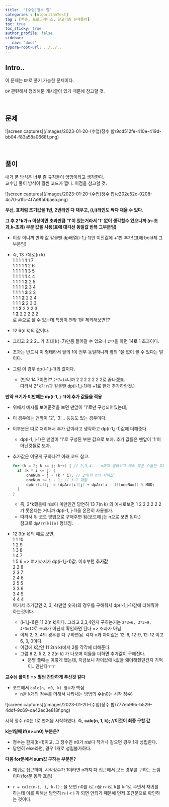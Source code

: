 ```yaml
---
title:  "[수업]정수 합"
categories : [AlgorithmTest]
tag : [백준, 프로그래머스, 알고리즘 문제풀이]
toc: true
toc_sticky: true
author_profile: false
sidebar:
   nav: "docs"
typora-root-url: ../../..
---
```




## Intro..

이 문제는 `DP`로 풀기 가능한 문제이다.

`DP` 관련해서 정리해둔 게시글이 있기 때문에 참고할 것.

<br>

## 문제

![screen captures](/images/2023-01-20-(수업)정수 합/9cd512fe-410e-419d-bb04-f83a58a0668f.png)

<br>

## 풀이

내가 푼 방식은 너무 좀 규칙들이 엉망이라고 생각한다.  
교수님 풀이 방식이 훨씬 코드가 짧다. 이점을 참고할 것.

![screen captures](/images/2023-01-20-(수업)정수 합/e202e52c-0208-4c70-a1fc-4f7a9fa0baea.png)

**우선, 표처럼 초기값을 1번, 2번라인 다 채우고, (i,i)라인도 싹다 채울 수 있다.**



**그 후 2*k가 n 이상이면 초과만큼 '1'이 있는거라서 '1' 없이 생각할수 있으니까 (n-초과,k-초과) 부분 값을 사용(표에 대각선 동일값 반복 그부분임)**     

* 이상 이니까 만약 값 같을땐 dp배열(i-1,j-1)인 이전값에 +1만 추가!(표에 bold체 그부분임)

* 즉, 13 7예로(n k)    
  1 1 1 1 **1** 1 7   
  1 1 1 1 **1** 2 6   
  1 1 1 1 **1** 3 5   
  1 1 1 1 **1** 4 4    
  1 1 1 1 **2** 2 5   
  1 1 1 1 **2** 3 4   
  1 1 1 1 **3** 3 3   
  1 1 1 **2** 2 2 4   
  1 1 1 **2** 2 3 3   
  1 1 **2** 2 2 2 3   
  1 **2** 2 2 2 2 2    
  로 손으로 풀 수 있는데 특징이 맨앞 1을 제외해보면??   

* 12 6(n k)의 값이다. 
* 그리고 2 2 2...가 최대 k(=7)만큼 들어갈 수 있으니 `2*7`을 하면 14로 1 초과이다. 
* 초과는 반드시 이 형태라서 앞의 1이 전부 동일하니까 앞의 1을 없이 볼 수 있다는 말이다. 
* 그럼 이 경우 dp(i-1,j-1)의 값이다.
  * (만약 14 7이면?? `2*7=14`니까 2 2 2 2 2 2 2로 끝나겠죠.   
    따라서 2*k가 n과 같을땐 dp(i-1,j-1)에 +1로 한개 추가하란것.)  



**만약 크기가 미만때는 dp(i-1, j-1)에 추가 값들을 적용**  

* 위에서 예시를 보여준것을 보면 맨앞이 '1'로만 구성되어있는데, 
* 이 경우에는 맨앞이 '2', '3'... 등등도 있는 경우이다. 
* 이부분은 따로 처리해서 추가 값이라고 생각하고 dp(i-1,j-1)값에 더해준다.   
  * dp(i-1, j-1)은 맨앞이 '1'로 구성된 부분 값으로 보자. 추가 값들은 맨앞이 '1'이 아닌것들로 보자.

* 추가값은 어떻게 구하나??  아래 코드 참고.

  ```cpp
  for (k = 2; k <= j; k++) { // 2,3,4... n까지 곱해보고 계속 작은 수들만 고려  
  	if (k * i <= j) {  
  		oneNum = j - (k * i); // 2*k와 n의 차이값  
  		oneNum += i - 1; // i-1 더함  
  		dpArr[i][j] = (dpArr[i][j] + dpArr[i - 1][oneNum]) % MOD;  
  	}  
  }
  ```

  * 즉, 2*k했을때 n보다 미만인건 당연히 13 7(n k) 의 예시로보면 1 2 2 2 2 2 2 가 못온다는 거니까 dp(i-1, j-1)을 온전히 사용불가. 
  * 따라서 위 코드 방법으로 구해주면 됨(코드에 j는 n으로 보면 된다.)   
    참고로 `dpArr[k][n]` 형태임.

* 12 3(n k)의 예로 보면,     
  1 1 10   
  1 2 9   
  1 3 8   
  1 4 7   
  1 5 6 => 여기까지가 dp(i-1,j-1)값. 이후부턴 **추가값**   
  2 2 8   
  2 3 7   
  2 4 6   
  2 5 5   
  3 3 6   
  3 4 5   
  4 4 4   
  여기서 추가값인 2, 3, 4(맨앞 숫자)의 경우를 구해줘서 dp(i-1,j-1)값에 더해줘야 하는것이다.

  * (i-1,j-1)은 11 2(n k)이다. 그리고 2,3,4인지 구하는거는 `2*3=6, 3*3=9, 4*3=12`로 초과가 아닌지 확인하면 된다 => 초과가 아님
  * 이제 2, 3, 4의 경우를 다 구하면됨. 각자 n과 차이값은 12-6, 12-9, 12-12 이고   6, 3, 0이다. 
  * 이값에 k값인 11 2(n k)에서 2를 각각에 더해준다.   
  * 그럼 8 2, 5 2, 2 2(n k) 가 나오며 이들을 더하면 추가값이 구해진다. 
    * 분명 풀때는 이렇게 했는데, 지금보니 차이값에 k값을 왜더해줬던건지 기억이.. 안난다ㅜㅜ





**교수님 풀이!! => 훨씬 간단하게 푸신것 같다**

* 코드에서 `calc(n, n0, k) 함수`가 핵심   
  * n을 k개의 정수를 더해서 나타내는 방법의 수(n0는 시작 정수)

![screen captures](/images/2023-01-20-(수업)정수 합/777eb99b-b529-4ddf-9c69-da42ec3e818f.png)

시작 정수 n0는 1로 맨처음 시작하였다. 즉, **calc(n, 1, k); //이것이 최종 구할 값**     

**k는1일때 if(n>=n0) 부분은?** 

* 정수는 한개(k=1)이고, 그 정수인 n0가 n보다 작거나 같으면 경우 1개 성립한다. 
* 당연히 else라면, 경우 1개로 성립불가하다.



**다음 for문에서 sum값 구하는 부분은?**   

* 재귀로 접근하며, 시작정수가 1이라면 n까지 다 접근해서 모든 경우를 구하는 느낌이다(for문 동작 흐름)  

* `r = calc(n-i, i, k-1);` 을 보면 n0를 i로 n을 n-i로 k를 k-1로 주면서 재귀를 하는데 이를 위해선 당연히 n-i < i 가 되면 안되기 때문에 먼저 조건문으로 확인하는 것이다.

